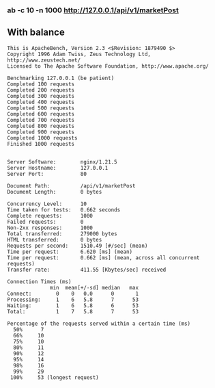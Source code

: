 ### ab -c 10 -n 1000 http://127.0.0.1/api/v1/marketPost  
## With balance  
    This is ApacheBench, Version 2.3 <$Revision: 1879490 $>
    Copyright 1996 Adam Twiss, Zeus Technology Ltd, http://www.zeustech.net/
    Licensed to The Apache Software Foundation, http://www.apache.org/

    Benchmarking 127.0.0.1 (be patient)
    Completed 100 requests
    Completed 200 requests
    Completed 300 requests
    Completed 400 requests
    Completed 500 requests
    Completed 600 requests
    Completed 700 requests
    Completed 800 requests
    Completed 900 requests
    Completed 1000 requests
    Finished 1000 requests


    Server Software:        nginx/1.21.5
    Server Hostname:        127.0.0.1
    Server Port:            80

    Document Path:          /api/v1/marketPost
    Document Length:        0 bytes

    Concurrency Level:      10
    Time taken for tests:   0.662 seconds
    Complete requests:      1000
    Failed requests:        0
    Non-2xx responses:      1000
    Total transferred:      279000 bytes
    HTML transferred:       0 bytes
    Requests per second:    1510.49 [#/sec] (mean)
    Time per request:       6.620 [ms] (mean)
    Time per request:       0.662 [ms] (mean, across all concurrent requests)
    Transfer rate:          411.55 [Kbytes/sec] received

    Connection Times (ms)
                  min  mean[+/-sd] median   max
    Connect:        0    0   0.0      0       1
    Processing:     1    6   5.8      7      53
    Waiting:        1    6   5.8      6      53
    Total:          1    7   5.8      7      53

    Percentage of the requests served within a certain time (ms)
      50%      7
      66%     10
      75%     10
      80%     11
      90%     12
      95%     14
      98%     16
      99%     29
     100%     53 (longest request)
